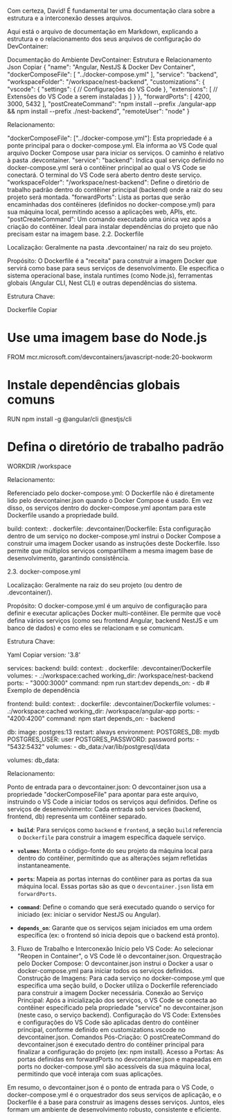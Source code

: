 Com certeza, David! É fundamental ter uma documentação clara sobre a estrutura e a interconexão desses arquivos.

Aqui está o arquivo de documentação em Markdown, explicando a estrutura e o relacionamento dos seus arquivos de configuração do DevContainer:

Documentação do Ambiente DevContainer: Estrutura e Relacionamento
Json
Copiar
{
    "name": "Angular, NestJS & Docker Dev Container",
    "dockerComposeFile": [
        "../docker-compose.yml"
    ],
    "service": "backend",
    "workspaceFolder": "/workspace/nest-backend",
    "customizations": {
        "vscode": {
            "settings": {
                // Configurações do VS Code
            },
            "extensions": [
                // Extensões do VS Code a serem instaladas
            ]
        }
    },
    "forwardPorts": [
        4200,
        3000,
        5432
    ],
    "postCreateCommand": "npm install --prefix ./angular-app && npm install --prefix ./nest-backend",
    "remoteUser": "node"
}


Relacionamento:

"dockerComposeFile": ["../docker-compose.yml"]: Esta propriedade é a ponte principal para o docker-compose.yml. Ela informa ao VS Code qual arquivo Docker Compose usar para iniciar os serviços. O caminho é relativo à pasta .devcontainer.
"service": "backend": Indica qual serviço definido no docker-compose.yml será o contêiner principal ao qual o VS Code se conectará. O terminal do VS Code será aberto dentro deste serviço.
"workspaceFolder": "/workspace/nest-backend": Define o diretório de trabalho padrão dentro do contêiner principal (backend) onde a raiz do seu projeto será montada.
"forwardPorts": Lista as portas que serão encaminhadas dos contêineres (definidos no docker-compose.yml) para sua máquina local, permitindo acesso a aplicações web, APIs, etc.
"postCreateCommand": Um comando executado uma única vez após a criação do contêiner. Ideal para instalar dependências do projeto que não precisam estar na imagem base.
2.2. Dockerfile

Localização: Geralmente na pasta .devcontainer/ na raiz do seu projeto.

Propósito: O Dockerfile é a "receita" para construir a imagem Docker que servirá como base para seus serviços de desenvolvimento. Ele especifica o sistema operacional base, instala runtimes (como Node.js), ferramentas globais (Angular CLI, Nest CLI) e outras dependências do sistema.

Estrutura Chave:

Dockerfile
Copiar
# Use uma imagem base do Node.js
FROM mcr.microsoft.com/devcontainers/javascript-node:20-bookworm

# Instale dependências globais comuns
RUN npm install -g @angular/cli @nestjs/cli

# Defina o diretório de trabalho padrão
WORKDIR /workspace


Relacionamento:

Referenciado pelo docker-compose.yml: O Dockerfile não é diretamente lido pelo devcontainer.json quando o Docker Compose é usado. Em vez disso, os serviços dentro do docker-compose.yml apontam para este Dockerfile usando a propriedade build.

build: context: . dockerfile: .devcontainer/Dockerfile: Esta configuração dentro de um serviço no docker-compose.yml instrui o Docker Compose a construir uma imagem Docker usando as instruções deste Dockerfile. Isso permite que múltiplos serviços compartilhem a mesma imagem base de desenvolvimento, garantindo consistência.

2.3. docker-compose.yml

Localização: Geralmente na raiz do seu projeto (ou dentro de .devcontainer/).

Propósito: O docker-compose.yml é um arquivo de configuração para definir e executar aplicações Docker multi-contêiner. Ele permite que você defina vários serviços (como seu frontend Angular, backend NestJS e um banco de dados) e como eles se relacionam e se comunicam.

Estrutura Chave:

Yaml
Copiar
version: '3.8'

services:
  backend:
    build:
      context: .
      dockerfile: .devcontainer/Dockerfile
    volumes:
      - .:/workspace:cached
    working_dir: /workspace/nest-backend
    ports:
      - "3000:3000"
    command: npm run start:dev
    depends_on:
      - db # Exemplo de dependência

  frontend:
    build:
      context: .
      dockerfile: .devcontainer/Dockerfile
    volumes:
      - .:/workspace:cached
    working_dir: /workspace/angular-app
    ports:
      - "4200:4200"
    command: npm start
    depends_on:
      - backend

  db:
    image: postgres:13
    restart: always
    environment:
      POSTGRES_DB: mydb
      POSTGRES_USER: user
      POSTGRES_PASSWORD: password
    ports:
      - "5432:5432"
    volumes:
      - db_data:/var/lib/postgresql/data

volumes:
  db_data:


Relacionamento:

Ponto de entrada para o devcontainer.json: O devcontainer.json usa a propriedade "dockerComposeFile" para apontar para este arquivo, instruindo o VS Code a iniciar todos os serviços aqui definidos.
Define os serviços de desenvolvimento: Cada entrada sob services (backend, frontend, db) representa um contêiner separado.
*   **`build`**: Para serviços como `backend` e `frontend`, a seção `build` referencia o `Dockerfile` para construir a imagem específica daquele serviço.

*   **`volumes`**: Monta o código-fonte do seu projeto da máquina local para dentro do contêiner, permitindo que as alterações sejam refletidas instantaneamente.

*   **`ports`**: Mapeia as portas internas do contêiner para as portas da sua máquina local. Essas portas são as que o `devcontainer.json` lista em `forwardPorts`.

*   **`command`**: Define o comando que será executado quando o serviço for iniciado (ex: iniciar o servidor NestJS ou Angular).

*   **`depends_on`**: Garante que os serviços sejam iniciados em uma ordem específica (ex: o frontend só inicia depois que o backend está pronto).

3. Fluxo de Trabalho e Interconexão
Início pelo VS Code: Ao selecionar "Reopen in Container", o VS Code lê o devcontainer.json.
Orquestração pelo Docker Compose: O devcontainer.json instrui o Docker a usar o docker-compose.yml para iniciar todos os serviços definidos.
Construção de Imagens: Para cada serviço no docker-compose.yml que especifica uma seção build, o Docker utiliza o Dockerfile referenciado para construir a imagem Docker necessária.
Conexão ao Serviço Principal: Após a inicialização dos serviços, o VS Code se conecta ao contêiner especificado pela propriedade "service" no devcontainer.json (neste caso, o serviço backend).
Configuração do VS Code: Extensões e configurações do VS Code são aplicadas dentro do contêiner principal, conforme definido em customizations.vscode no devcontainer.json.
Comandos Pós-Criação: O postCreateCommand do devcontainer.json é executado dentro do contêiner principal para finalizar a configuração do projeto (ex: npm install).
Acesso a Portas: As portas definidas em forwardPorts no devcontainer.json e mapeadas em ports no docker-compose.yml são acessíveis da sua máquina local, permitindo que você interaja com suas aplicações.

Em resumo, o devcontainer.json é o ponto de entrada para o VS Code, o docker-compose.yml é o orquestrador dos seus serviços de aplicação, e o Dockerfile é a base para construir as imagens desses serviços. Juntos, eles formam um ambiente de desenvolvimento robusto, consistente e eficiente.
